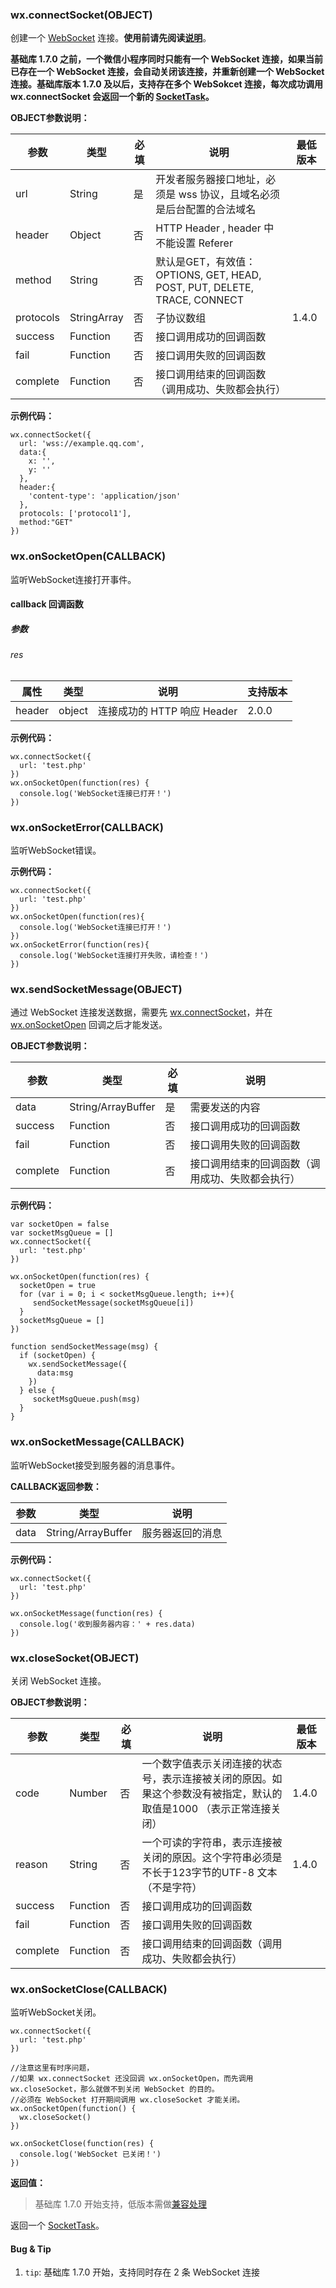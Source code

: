 <!-- https://developers.weixin.qq.com/miniprogram/dev/api/network-socket.html -->

### wx.connectSocket(OBJECT)

创建一个 [WebSocket](https://developer.mozilla.org/zh-CN/docs/Web/API/WebSocket) 连接。**使用前请先阅读[说明](https://developers.weixin.qq.com/miniprogram/dev/api/api-network.html)**。

**基础库 1.7.0 之前，一个微信小程序同时只能有一个 WebSocket 连接，如果当前已存在一个 WebSocket 连接，会自动关闭该连接，并重新创建一个 WebSocket 连接。基础库版本 1.7.0 及以后，支持存在多个 WebSokcet 连接，每次成功调用 wx.connectSocket 会返回一个新的 [SocketTask](https://developers.weixin.qq.com/miniprogram/dev/api/socket-task.html)。**

**OBJECT参数说明：**

  参数        |  类型          |  必填 |  说明                                                               | 最低版本 
--------------|----------------|-------|---------------------------------------------------------------------|----------
  url         |  String        |  是   |开发者服务器接口地址，必须是 wss 协议，且域名必须是后台配置的合法域名|          
  header      |  Object        |  否   |  HTTP Header , header 中不能设置 Referer                            |          
  method      |  String        |  否   |默认是GET，有效值：OPTIONS, GET, HEAD, POST, PUT, DELETE, TRACE, CONNECT|          
  protocols   |  StringArray   |  否   |  子协议数组                                                         |  1.4.0   
  success     |  Function      |  否   |  接口调用成功的回调函数                                             |          
  fail        |  Function      |  否   |  接口调用失败的回调函数                                             |          
  complete    |  Function      |  否   |  接口调用结束的回调函数（调用成功、失败都会执行）                   |          

**示例代码：**

    wx.connectSocket({
      url: 'wss://example.qq.com',
      data:{
        x: '',
        y: ''
      },
      header:{ 
        'content-type': 'application/json'
      },
      protocols: ['protocol1'],
      method:"GET"
    })
    

### wx.onSocketOpen(CALLBACK)

监听WebSocket连接打开事件。

#### callback 回调函数

##### 参数

###### res

  属性     |  类型     |  说明                   | 支持版本 
-----------|-----------|-------------------------|----------
  header   |  object   |连接成功的 HTTP 响应 Header|  2.0.0   

**示例代码：**

    wx.connectSocket({
      url: 'test.php'
    })
    wx.onSocketOpen(function(res) {
      console.log('WebSocket连接已打开！')
    })
    

### wx.onSocketError(CALLBACK)

监听WebSocket错误。

**示例代码：**

    wx.connectSocket({
      url: 'test.php'
    })
    wx.onSocketOpen(function(res){
      console.log('WebSocket连接已打开！')
    })
    wx.onSocketError(function(res){
      console.log('WebSocket连接打开失败，请检查！')
    })
    

### wx.sendSocketMessage(OBJECT)

通过 WebSocket 连接发送数据，需要先 [wx.connectSocket](https://developers.weixin.qq.com/miniprogram/dev/api/network-socket.html#wxconnectsocketobject)，并在 [wx.onSocketOpen](https://developers.weixin.qq.com/miniprogram/dev/api/network-socket.html#wxonsocketopencallback) 回调之后才能发送。

**OBJECT参数说明：**

  参数       |  类型                 |  必填 |  说明                       
-------------|-----------------------|-------|-----------------------------
  data       |  String/ArrayBuffer   |  是   |  需要发送的内容             
  success    |  Function             |  否   |  接口调用成功的回调函数     
  fail       |  Function             |  否   |  接口调用失败的回调函数     
  complete   |  Function             |  否   |接口调用结束的回调函数（调用成功、失败都会执行）

**示例代码：**

    var socketOpen = false
    var socketMsgQueue = []
    wx.connectSocket({
      url: 'test.php'
    })
    
    wx.onSocketOpen(function(res) {
      socketOpen = true
      for (var i = 0; i < socketMsgQueue.length; i++){
         sendSocketMessage(socketMsgQueue[i])
      }
      socketMsgQueue = []
    })
    
    function sendSocketMessage(msg) {
      if (socketOpen) {
        wx.sendSocketMessage({
          data:msg
        })
      } else {
         socketMsgQueue.push(msg)
      }
    }
    

### wx.onSocketMessage(CALLBACK)

监听WebSocket接受到服务器的消息事件。

**CALLBACK返回参数：**

  参数   |  类型                 |  说明       
---------|-----------------------|-------------
  data   |  String/ArrayBuffer   |服务器返回的消息

**示例代码：**

    wx.connectSocket({
      url: 'test.php'
    })
    
    wx.onSocketMessage(function(res) {
      console.log('收到服务器内容：' + res.data)
    })
    

### wx.closeSocket(OBJECT)

关闭 WebSocket 连接。

**OBJECT参数说明：**

  参数       |  类型       |  必填 |  说明                                                           | 最低版本 
-------------|-------------|-------|-----------------------------------------------------------------|----------
  code       |  Number     |  否   |一个数字值表示关闭连接的状态号，表示连接被关闭的原因。如果这个参数没有被指定，默认的取值是1000 （表示正常连接关闭）|  1.4.0   
  reason     |  String     |  否   |一个可读的字符串，表示连接被关闭的原因。这个字符串必须是不长于123字节的UTF-8 文本（不是字符）|  1.4.0   
  success    |  Function   |  否   |  接口调用成功的回调函数                                         |          
  fail       |  Function   |  否   |  接口调用失败的回调函数                                         |          
  complete   |  Function   |  否   |  接口调用结束的回调函数（调用成功、失败都会执行）               |          

### wx.onSocketClose(CALLBACK)

监听WebSocket关闭。

    wx.connectSocket({
      url: 'test.php'
    })
    
    //注意这里有时序问题，
    //如果 wx.connectSocket 还没回调 wx.onSocketOpen，而先调用 wx.closeSocket，那么就做不到关闭 WebSocket 的目的。
    //必须在 WebSocket 打开期间调用 wx.closeSocket 才能关闭。
    wx.onSocketOpen(function() {
      wx.closeSocket()
    })
    
    wx.onSocketClose(function(res) {
      console.log('WebSocket 已关闭！')
    })
    

**返回值：**

> 基础库 1.7.0 开始支持，低版本需做[兼容处理](https://developers.weixin.qq.com/miniprogram/dev/framework/compatibility.html)

返回一个 [SocketTask](https://developers.weixin.qq.com/miniprogram/dev/api/socket-task.html)。

#### Bug & Tip

1.  `tip`: 基础库 1.7.0 开始，支持同时存在 2 条 WebSocket 连接
